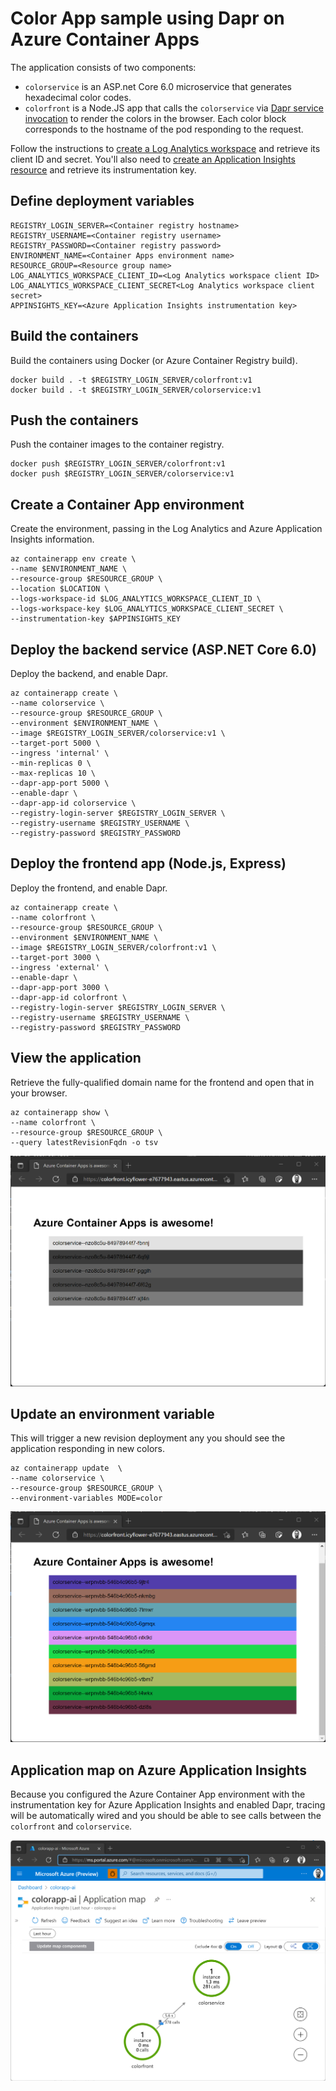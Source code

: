 # Color App sample using Dapr on Azure Container Apps
The application consists of two components:
- `colorservice` is an ASP.net Core 6.0 microservice that generates hexadecimal color codes.
- `colorfront` is a Node.JS app that calls the `colorservice` via [Dapr service invocation](https://github.com/sabbour/containerapps-colors/blob/main/colorfront/routes/colors.js) to render the colors in the browser. Each color block corresponds to the hostname of the pod responding to the request.

Follow the instructions to [create a Log Analytics workspace](https://docs.microsoft.com/en-us/azure/container-apps/get-started-existing-container-image?tabs=bash&pivots=container-apps-private-registry) and retrieve its client ID and secret. You'll also need to [create an Application Insights resource](https://docs.microsoft.com/en-us/azure/azure-monitor/app/create-new-resource) and retrieve its instrumentation key.

## Define deployment variables
```
REGISTRY_LOGIN_SERVER=<Container registry hostname>
REGISTRY_USERNAME=<Container registry username>
REGISTRY_PASSWORD=<Container registry password>
ENVIRONMENT_NAME=<Container Apps environment name>
RESOURCE_GROUP=<Resource group name>
LOG_ANALYTICS_WORKSPACE_CLIENT_ID=<Log Analytics workspace client ID>
LOG_ANALYTICS_WORKSPACE_CLIENT_SECRET<Log Analytics workspace client secret>
APPINSIGHTS_KEY=<Azure Application Insights instrumentation key>
```

## Build the containers
Build the containers using Docker (or Azure Container Registry build).
```
docker build . -t $REGISTRY_LOGIN_SERVER/colorfront:v1
docker build . -t $REGISTRY_LOGIN_SERVER/colorservice:v1
```

## Push the containers
Push the container images to the container registry.
```
docker push $REGISTRY_LOGIN_SERVER/colorfront:v1     
docker push $REGISTRY_LOGIN_SERVER/colorservice:v1    
```

## Create a Container App environment
Create the environment, passing in the Log Analytics and Azure Application Insights information.
```
az containerapp env create \
--name $ENVIRONMENT_NAME \
--resource-group $RESOURCE_GROUP \
--location $LOCATION \
--logs-workspace-id $LOG_ANALYTICS_WORKSPACE_CLIENT_ID \
--logs-workspace-key $LOG_ANALYTICS_WORKSPACE_CLIENT_SECRET \
--instrumentation-key $APPINSIGHTS_KEY
```

## Deploy the backend service (ASP.NET Core 6.0)
Deploy the backend, and enable Dapr.

```
az containerapp create \
--name colorservice \
--resource-group $RESOURCE_GROUP \
--environment $ENVIRONMENT_NAME \
--image $REGISTRY_LOGIN_SERVER/colorservice:v1 \
--target-port 5000 \
--ingress 'internal' \
--min-replicas 0 \
--max-replicas 10 \
--dapr-app-port 5000 \
--enable-dapr \
--dapr-app-id colorservice \
--registry-login-server $REGISTRY_LOGIN_SERVER \
--registry-username $REGISTRY_USERNAME \
--registry-password $REGISTRY_PASSWORD
```

## Deploy the frontend app (Node.js, Express)
Deploy the frontend, and enable Dapr.
```
az containerapp create \
--name colorfront \
--resource-group $RESOURCE_GROUP \
--environment $ENVIRONMENT_NAME \
--image $REGISTRY_LOGIN_SERVER/colorfront:v1 \
--target-port 3000 \
--ingress 'external' \
--enable-dapr \
--dapr-app-port 3000 \
--dapr-app-id colorfront \
--registry-login-server $REGISTRY_LOGIN_SERVER \
--registry-username $REGISTRY_USERNAME \
--registry-password $REGISTRY_PASSWORD
```

## View the application
Retrieve the fully-qualified domain name for the frontend and open that in your browser.
```
az containerapp show \
--name colorfront \
--resource-group $RESOURCE_GROUP \
--query latestRevisionFqdn -o tsv
```

![Screenshot of the running in gray](screenshot-gray.png)

## Update an environment variable 
This will trigger a new revision deployment any you should see the application responding in new colors.
```
az containerapp update  \
--name colorservice \
--resource-group $RESOURCE_GROUP \
--environment-variables MODE=color
```

![Screenshot of the running in color](screenshot.png)

## Application map on Azure Application Insights
Because you configured the Azure Container App environment with the instrumentation key for Azure Application Insights and enabled Dapr, tracing will be automatically wired and you should be able to see calls between the `colorfront` and `colorservice`.

![Application map](app-map.png)